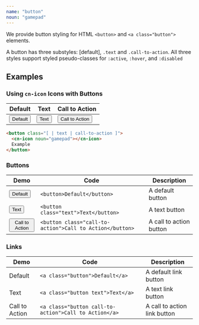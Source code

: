 ```yaml
---
name: "button"
noun: "gamepad"
---
```


We provide button styling for HTML `<button>` and `<a class="button">` elements.

A button has three substyles: [default], `.text` and `.call-to-action`. All three styles support styled pseudo-classes for `:active`, `:hover`, and `:disabled`

## Examples


### Using `cn-icon` Icons with Buttons

| Default | Text | Call to Action |
| --- | --- | --- |
| <button><cn-icon noun="gamepad"></cn-icon>Default</button> | <button class="text"><cn-icon noun="gamepad"></cn-icon>Text</button> | <button class="call-to-action"><cn-icon noun="gamepad"></cn-icon>Call to Action</button> |

```html
<button class="[ | text | call-to-action ]">
  <cn-icon noun="gamepad"></cn-icon>
  Example
</button>
```

### Buttons

| Demo | Code | Description |
| --- | --- | --- |
| <button>Default</button> | `<button>Default</button>` | A default button |
| <button class="text">Text</button> | `<button class="text">Text</button>` | A text button |
| <button class="call-to-action">Call to Action</button> | `<button class="call-to-action">Call to Action</button>` | A call to action button |

### Links

| Demo | Code | Description |
| --- | --- | --- |
| <a class="button">Default</a> | `<a class="button">Default</a>` | A default link button |
| <a class="button text">Text</a> | `<a class="button text">Text</a>` | A text link button |
| <a class="button call-to-action">Call to Action</a> | `<a class="button call-to-action">Call to Action</a>` | A call to action link button |




   